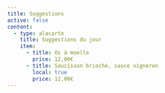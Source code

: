 ```yaml
---
title: Suggestions
active: false
content:
  - type: alacarte
    title: Suggestions du jour
    item:
      - title: Os à moelle
        price: 12,00€
      - title: Saucisson brioché, sauce vigneron
        local: true
        price: 12,00€
---
```


